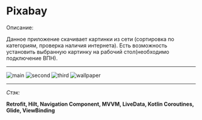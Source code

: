 # Pixabay
Описание:

Данное приложение скачивает картинки из сети (сортировка по категориям, проверка наличия интернета). Есть возможность установить выбранную картинку на рабочий стол(необходимо подключение ВПН). 
___

![main](https://user-images.githubusercontent.com/26350957/218127064-c8e5553b-b681-4f97-8b0f-ceb401ea0a28.png)
![second](https://user-images.githubusercontent.com/26350957/218127181-69877a56-4f76-4fc8-aaea-ec07de4e7d2e.png)
![third](https://user-images.githubusercontent.com/26350957/218127196-46db36fe-3a08-488f-b21f-7ef4d3e74b44.png)
![wallpaper](https://user-images.githubusercontent.com/26350957/218127228-a272fea0-f285-42d8-b1b0-8aeeb68083e5.png)

___
_Стэк:_

__Retrofit, Hilt, Navigation Component, MVVM, LiveData, Kotlin Coroutines, Glide, ViewBinding__
